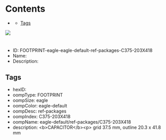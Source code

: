 



Contents
========

* [](#)
	* [Tags](#tags)
  
![][im]
# 

- ID: FOOTPRINT-eagle-eagle-default-ref-packages-C375-203X418
- Name: 
- Description: 

## Tags

- hexID: 
- oompType: FOOTPRINT
- oompSize: eagle
- oompColor: eagle-default
- oompDesc: ref-packages
- oompIndex: C375-203X418
- oompName: eagle-default/ref-packages/C375-203X418
- description: &lt;b&gt;CAPACITOR&lt;/b&gt;&lt;p&gt;&#xD;
grid 37.5 mm, outline 20.3 x 41.8 mm



[im]: image.png
